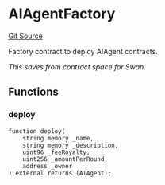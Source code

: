 # AIAgentFactory
[Git Source](https://github.com/firstbatchxyz/swan-contracts/blob/feb8dd64d672a341a29a0a52b12cc56adf09c996/src/AIAgent.sol)

Factory contract to deploy AIAgent contracts.

*This saves from contract space for Swan.*


## Functions
### deploy


```solidity
function deploy(
    string memory _name,
    string memory _description,
    uint96 _feeRoyalty,
    uint256 _amountPerRound,
    address _owner
) external returns (AIAgent);
```

